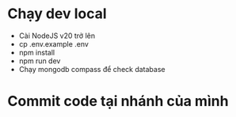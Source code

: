 # Chạy dev local

- Cài NodeJS v20 trở lên
- cp .env.example .env
- npm install
- npm run dev
- Chạy mongodb compass để check database

# Commit code tại nhánh của mình